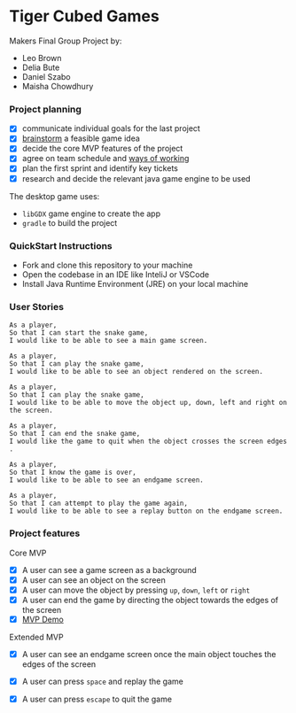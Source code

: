 # Tiger Cubed Games

Makers Final Group Project by:
- Leo Brown 
- Delia Bute
- Daniel Szabo
- Maisha Chowdhury


### Project planning
- [x] communicate individual goals for the last project
- [x] [brainstorm](https://docs.google.com/document/d/1AJqtVvRKy-G0bmuS2OkYHLRLc4piygYUz-p7nggh9cE/edit#) a feasible game idea
- [x] decide the core MVP features of the project
- [x] agree on team schedule and [ways of working](https://trello.com/b/ILAFejyB/final-project)
- [x] plan the first sprint and identify key tickets
- [x] research and decide the relevant java game engine to be used

The desktop game uses:

- `libGDX` game engine to create the app
- `gradle` to build the project

### QuickStart Instructions

- Fork and clone this repository to your machine
- Open the codebase in an IDE like InteliJ or VSCode
- Install Java Runtime Environment (JRE) on your local machine

### User Stories
```
As a player,
So that I can start the snake game,
I would like to be able to see a main game screen.
```

```
As a player,
So that I can play the snake game,
I would like to be able to see an object rendered on the screen.
```

```
As a player,
So that I can play the snake game,
I would like to be able to move the object up, down, left and right on the screen.
```

```
As a player,
So that I can end the snake game,
I would like the game to quit when the object crosses the screen edges .
```

```
As a player,
So that I know the game is over,
I would like to be able to see an endgame screen.
```

```
As a player,
So that I can attempt to play the game again,
I would like to be able to see a replay button on the endgame screen.
```

### Project features

Core MVP
- [x] A user can see a game screen as a background
- [x] A user can see an object on the screen
- [x] A user can move the object by pressing `up`, `down`, `left` or `right`
- [x] A user can end the game by directing the object towards the edges of the screen
- [x] [MVP Demo](https://github.com/delexii/snake-game/blob/5f91c9a7e953d3cf1fcdc2eda962336d40780458/core/assets/MVP%20Demo.mov)

Extended MVP
- [x] A user can see an endgame screen once the main object touches the edges of the screen
- [x] A user can press `space` and replay the game
- [x] A user can press `escape` to quit the game


